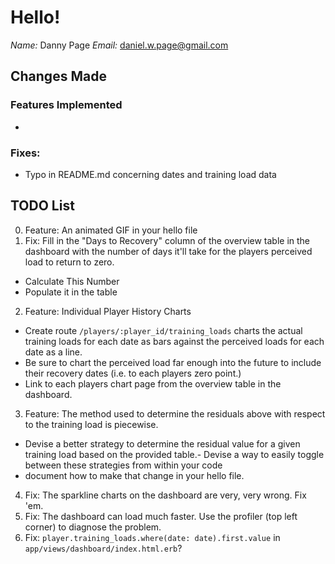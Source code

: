 # Hello!

*Name:* Danny Page
*Email:* [daniel.w.page@gmail.com](mailto:daniel.w.page@gmail.com)

## Changes Made

### Features Implemented

 -

### Fixes:
 - Typo in README.md concerning dates and training load data

## TODO List

 0. Feature: An animated GIF in your hello file
 1. Fix: Fill in the "Days to Recovery" column of the overview table in the dashboard with the number of days it'll take for the players perceived load to return to zero.
  - Calculate This Number
  - Populate it in the table
 2. Feature: Individual Player History Charts
  - Create route `/players/:player_id/training_loads` charts the actual training loads for each date as bars against the perceived loads for each date as a line.
  - Be sure to chart the perceived load far enough into the future to include their recovery dates (i.e. to each players zero point.)
  - Link to each players chart page from the overview table in the dashboard.
 3. Feature: The method used to determine the residuals above with respect to the training load is piecewise.
  - Devise a better strategy to determine the residual value for a given training load based on the provided table.- Devise a way to easily toggle between these strategies from within your code
  - document how to make that change in your hello file.
 4. Fix: The sparkline charts on the dashboard are very, very wrong. Fix 'em.
 5. Fix: The dashboard can load much faster. Use the profiler (top left corner) to diagnose the problem.
 6. Fix: `player.training_loads.where(date: date).first.value` in `app/views/dashboard/index.html.erb`?